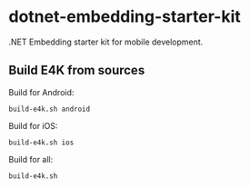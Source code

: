 # dotnet-embedding-starter-kit
.NET Embedding starter kit for mobile development.


## Build E4K from sources
Build for Android:
```
build-e4k.sh android
```
Build for iOS:
```
build-e4k.sh ios
```
Build for all:
```
build-e4k.sh
```
